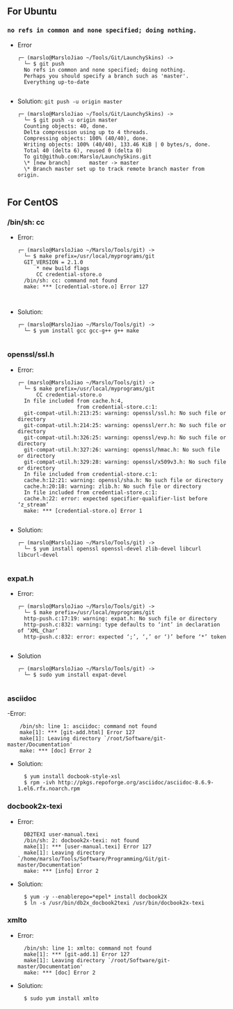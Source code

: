 ## For Ubuntu
### `no refs in common and none specified; doing nothing.`
- Error
    <pre><code>┌─ (marslo@MarsloJiao ~/Tools/Git/LaunchySkins) ->
    └─ $ git push
    No refs in common and none specified; doing nothing.
    Perhaps you should specify a branch such as 'master'.
    Everything up-to-date
    </code></pre>

- Solution: `git push -u origin master`
    <pre><code>┌─ (marslo@MarsloJiao ~/Tools/Git/LaunchySkins) ->
    └─ $ git push -u origin master
    Counting objects: 40, done.
    Delta compression using up to 4 threads.
    Compressing objects: 100% (40/40), done.
    Writing objects: 100% (40/40), 133.46 KiB | 0 bytes/s, done.
    Total 40 (delta 6), reused 0 (delta 0)
    To git@github.com:Marslo/LaunchySkins.git
    \* [new branch]      master -> master
    \* Branch master set up to track remote branch master from origin.
    </code></pre>

## For CentOS
### /bin/sh: cc
- Error:
    <pre><code>┌─ (marslo@MarsloJiao ~/Marslo/Tools/git) ->
    └─ $ make prefix=/usr/local/myprograms/git
    GIT_VERSION = 2.1.0
        * new build flags
        CC credential-store.o
    /bin/sh: cc: command not found
    make: *** [credential-store.o] Error 127

    </code></pre>

- Solution:
    <pre><code>┌─ (marslo@MarsloJiao ~/Marslo/Tools/git) ->
    └─ $ yum install gcc gcc-g++ g++ make
    </code></pre>

### openssl/ssl.h
- Error:
    <pre><code>┌─ (marslo@MarsloJiao ~/Marslo/Tools/git) ->
    └─ $ make prefix=/usr/local/myprograms/git
        CC credential-store.o
    In file included from cache.h:4,
                     from credential-store.c:1:
    git-compat-util.h:213:25: warning: openssl/ssl.h: No such file or directory
    git-compat-util.h:214:25: warning: openssl/err.h: No such file or directory
    git-compat-util.h:326:25: warning: openssl/evp.h: No such file or directory
    git-compat-util.h:327:26: warning: openssl/hmac.h: No such file or directory
    git-compat-util.h:329:28: warning: openssl/x509v3.h: No such file or directory
    In file included from credential-store.c:1:
    cache.h:12:21: warning: openssl/sha.h: No such file or directory
    cache.h:20:18: warning: zlib.h: No such file or directory
    In file included from credential-store.c:1:
    cache.h:22: error: expected specifier-qualifier-list before ‘z_stream’
    make: *** [credential-store.o] Error 1
    </code></pre>

- Solution:
    <pre><code>┌─ (marslo@MarsloJiao ~/Marslo/Tools/git) ->
    └─ $ yum install openssl openssl-devel zlib-devel libcurl libcurl-devel
    </code></pre>

### expat.h
- Error:
    <pre><code>┌─ (marslo@MarsloJiao ~/Marslo/Tools/git) ->
    └─ $ make prefix=/usr/local/myprograms/git
    http-push.c:17:19: warning: expat.h: No such file or directory
    http-push.c:832: warning: type defaults to ‘int’ in declaration of ‘XML_Char’
    http-push.c:832: error: expected ‘;’, ‘,’ or ‘)’ before ‘*’ token
    </code></pre>

- Solution
    <pre><code>┌─ (marslo@MarsloJiao ~/Marslo/Tools/git) ->
    └─ $ sudo yum install expat-devel
    </code></pre>

### asciidoc
-Error:

        /bin/sh: line 1: asciidoc: command not found
        make[1]: *** [git-add.html] Error 127
        make[1]: Leaving directory `/root/Software/git-master/Documentation'
        make: *** [doc] Error 2

- Solution:

        $ yum install docbook-style-xsl
        $ rpm -ivh http://pkgs.repoforge.org/asciidoc/asciidoc-8.6.9-1.el6.rfx.noarch.rpm

### docbook2x-texi

- Error:

        DB2TEXI user-manual.texi
        /bin/sh: 2: docbook2x-texi: not found
        make[1]: *** [user-manual.texi] Error 127
        make[1]: Leaving directory `/home/marslo/Tools/Software/Programming/Git/git-master/Documentation'
        make: *** [info] Error 2

- Solution:

        $ yum -y --enablerepo=*epel* install docbook2X
        $ ln -s /usr/bin/db2x_docbook2texi /usr/bin/docbook2x-texi

### xmlto
- Error:

        /bin/sh: line 1: xmlto: command not found
        make[1]: *** [git-add.1] Error 127
        make[1]: Leaving directory `/root/Software/git-master/Documentation'
        make: *** [doc] Error 2

- Solution:

        $ sudo yum install xmlto
